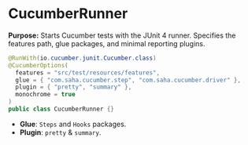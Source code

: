 # CucumberRunner

**Purpose:** Starts Cucumber tests with the JUnit 4 runner. Specifies the features path, glue packages, and minimal reporting plugins.

```java
@RunWith(io.cucumber.junit.Cucumber.class)
@CucumberOptions(
  features = "src/test/resources/features",
  glue = { "com.saha.cucumber.step", "com.saha.cucumber.driver" },
  plugin = { "pretty", "summary" },
  monochrome = true
)
public class CucumberRunner {}
```

* **Glue**: `Steps` and `Hooks` packages.
* **Plugin**: `pretty` & `summary`.
